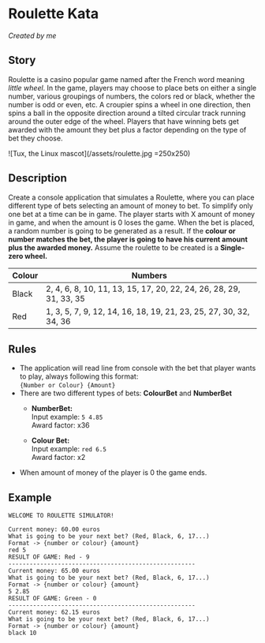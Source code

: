 ﻿# Roulette Kata
*Created by me*

## Story
Roulette is a casino popular game named after the French word meaning *little wheel*. 
In the game, players may choose to place bets on either a single number, various groupings of numbers, the colors red or black, whether the number is odd or even, etc.
A croupier spins a wheel in one direction, then spins a ball in the opposite direction around a tilted circular track running around the outer edge of the wheel. 
Players that have winning bets get awarded with the amount they bet plus a factor depending on the type of bet they choose.

![Tux, the Linux mascot](/assets/roulette.jpg =250x250)

## Description
Create a console application that simulates a Roulette, where you can place different type of bets selecting an amount of money to bet. 
To simplify only one bet at a time can be in game. The player starts with X amount of money in game, and when the amount is 0 loses the game.
When the bet is placed, a random number is going to be generated as a result. If the **colour or number matches the bet, the player is going to have his 
current amount plus the awarded money.** Assume the roulette to be created is a **Single-zero wheel.** <br>

| Colour | Numbers |
|--------|---------|
| Black | 2, 4, 6, 8, 10, 11, 13, 15, 17, 20, 22, 24, 26, 28, 29, 31, 33, 35 |
| Red | 1, 3, 5, 7, 9, 12, 14, 16, 18, 19, 21, 23, 25, 27, 30, 32, 34, 36 |

## Rules
- The application will read line from console with the bet that player wants to play, always following this format:<br>
  `{Number or Colour} {Amount}`
- There are two different types of bets: **ColourBet** and **NumberBet** 
    - **NumberBet:** <br>
      Input example: `5 4.85` <br>
      Award factor: x36
      
    - **Colour Bet:** <br>
      Input example: `red 6.5` <br>
      Award factor: x2
- When amount of money of the player is 0 the game ends.

## Example
```
WELCOME TO ROULETTE SIMULATOR!

Current money: 60.00 euros
What is going to be your next bet? (Red, Black, 6, 17...)
Format -> {number or colour} {amount}
red 5
RESULT OF GAME: Red - 9
-----------------------------------------------------
Current money: 65.00 euros
What is going to be your next bet? (Red, Black, 6, 17...)
Format -> {number or colour} {amount}
5 2.85 
RESULT OF GAME: Green - 0
-----------------------------------------------------
Current money: 62.15 euros
What is going to be your next bet? (Red, Black, 6, 17...)
Format -> {number or colour} {amount}
black 10
```
